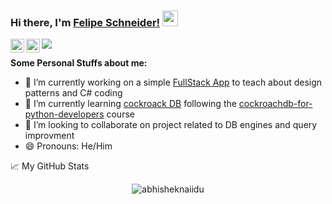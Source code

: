 ### Hi there, I'm [Felipe Schneider!](http://blog.includeware.info)  <img src="https://media.giphy.com/media/hvRJCLFzcasrR4ia7z/giphy.gif" width="25px">



<a href="https://twitter.com/felipes88">
  <img align="left" alt="felipe schneider | Twitter" width="22px" src="https://raw.githubusercontent.com/peterthehan/peterthehan/master/assets/twitter.svg" />
</a>
<a href="www.linkedin.com/in/felipeschneideruy/">
  <img align="left" alt="Abhishek's LinkedIN" width="22px" src="https://raw.githubusercontent.com/peterthehan/peterthehan/master/assets/linkedin.svg" />
</a>

![](https://visitor-badge.glitch.me/badge?page_id=felipeschneider88.felipeschneider88)

**Some  Personal Stuffs about me:**
- 🔭 I’m currently working on a simple [FullStack App](https://github.com/felipeschneider88/myFirstFullStackApp) to teach about design patterns and C# coding
- 🌱 I’m currently learning [cockroack DB](https://github.com/felipeschneider88/CockroachDBFullStackApp) following the [cockroachdb-for-python-developers](https://university.cockroachlabs.com/course/cockroachdb-for-python-developers) course
- 👯 I’m looking to collaborate on project related to DB engines and query improvment
- 😄 Pronouns: He/Him




📈 My GitHub Stats

<p align="center"> <img src="https://github-readme-stats.vercel.app/api?username=felipeschneider88&show_icons=true&theme=gotham" alt="abhisheknaiidu" />
